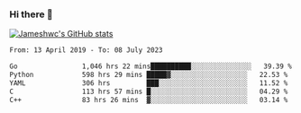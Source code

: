 ### Hi there 👋

[![Jameshwc's GitHub stats](https://github-readme-stats.vercel.app/api?username=jameshwc)](https://github.com/anuraghazra/github-readme-stats)

<!--START_SECTION:waka-->

```txt
From: 13 April 2019 - To: 08 July 2023

Go                1,046 hrs 22 mins██████████░░░░░░░░░░░░░░░   39.39 %
Python            598 hrs 29 mins █████▓░░░░░░░░░░░░░░░░░░░   22.53 %
YAML              306 hrs         ███░░░░░░░░░░░░░░░░░░░░░░   11.52 %
C                 113 hrs 57 mins █░░░░░░░░░░░░░░░░░░░░░░░░   04.29 %
C++               83 hrs 26 mins  ▓░░░░░░░░░░░░░░░░░░░░░░░░   03.14 %
```

<!--END_SECTION:waka-->